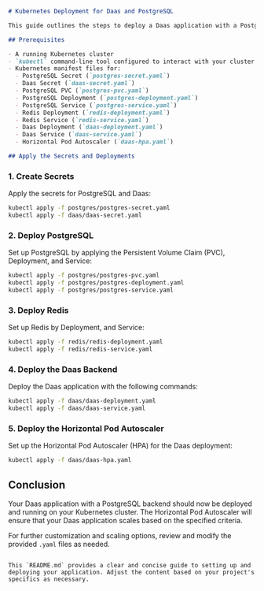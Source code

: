 ```markdown
# Kubernetes Deployment for Daas and PostgreSQL

This guide outlines the steps to deploy a Daas application with a PostgreSQL database on a Kubernetes cluster. The deployment includes setting up secrets, persistent volume claims, deployments, services, and a Horizontal Pod Autoscaler (HPA).

## Prerequisites

- A running Kubernetes cluster
- `kubectl` command-line tool configured to interact with your cluster
- Kubernetes manifest files for:
  - PostgreSQL Secret (`postgres-secret.yaml`)
  - Daas Secret (`daas-secret.yaml`)
  - PostgreSQL PVC (`postgres-pvc.yaml`)
  - PostgreSQL Deployment (`postgres-deployment.yaml`)
  - PostgreSQL Service (`postgres-service.yaml`)
  - Redis Deployment (`redis-deployment.yaml`)
  - Redis Service (`redis-service.yaml`)
  - Daas Deployment (`daas-deployment.yaml`)
  - Daas Service (`daas-service.yaml`)
  - Horizontal Pod Autoscaler (`daas-hpa.yaml`)

## Apply the Secrets and Deployments
```

### 1. Create Secrets

Apply the secrets for PostgreSQL and Daas:

```bash
kubectl apply -f postgres/postgres-secret.yaml
kubectl apply -f daas/daas-secret.yaml
```

### 2. Deploy PostgreSQL

Set up PostgreSQL by applying the Persistent Volume Claim (PVC), Deployment, and Service:

```bash
kubectl apply -f postgres/postgres-pvc.yaml
kubectl apply -f postgres/postgres-deployment.yaml
kubectl apply -f postgres/postgres-service.yaml
```

### 3. Deploy Redis

Set up Redis by Deployment, and Service:

```bash
kubectl apply -f redis/redis-deployment.yaml
kubectl apply -f redis/redis-service.yaml
```

### 4. Deploy the Daas Backend

Deploy the Daas application with the following commands:

```bash
kubectl apply -f daas/daas-deployment.yaml
kubectl apply -f daas/daas-service.yaml
```

### 5. Deploy the Horizontal Pod Autoscaler

Set up the Horizontal Pod Autoscaler (HPA) for the Daas deployment:

```bash
kubectl apply -f daas/daas-hpa.yaml
```

## Conclusion

Your Daas application with a PostgreSQL backend should now be deployed and running on your Kubernetes cluster. The Horizontal Pod Autoscaler will ensure that your Daas application scales based on the specified criteria.

For further customization and scaling options, review and modify the provided `.yaml` files as needed.

```

This `README.md` provides a clear and concise guide to setting up and deploying your application. Adjust the content based on your project's specifics as necessary.
```
